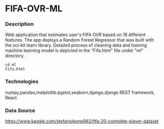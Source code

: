 # FIFA-OVR-ML 

### Description
Web application that estimates user's FIFA OVR based on 18 different features.
The app deploys a Random Forest Regressor that was built with the sci-kit learn library.
Detailed process of cleaning data and training machine learning model is depicted in the "Fifa.html" file
under "ml" directory.

```
cd ml
Fifa.html
```

### Technologies
numpy,pandas,matplotlib.pyplot,seaborn,django,django REST framework, React

### Data Source
https://www.kaggle.com/stefanoleone992/fifa-20-complete-player-dataset
